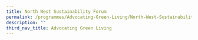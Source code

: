 ```yaml
---
title: North West Sustainability Forum
permalink: /programmes/Advocating-Green-Living/North-West-Sustainability-Forum
description: ""
third_nav_title: Advocating Green Living
---
```


